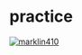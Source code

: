 # practice
[![marklin410](https://circleci.com/gh/marklin410/practice.svg?style=svg)](https://app.circleci.com/pipelines/github/marklin410/practice)
